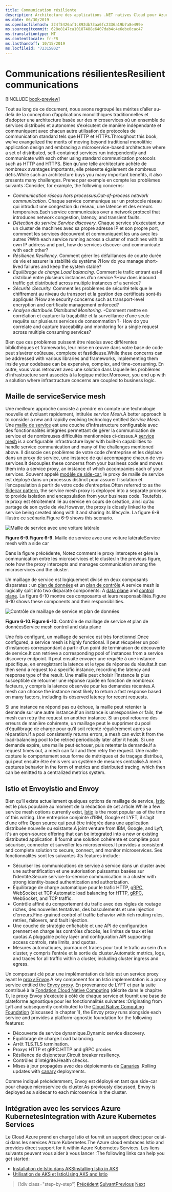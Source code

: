 ```yaml
---
title: Communication résiliente
description: Architecture des applications .NET natives Cloud pour Azure | Communication résiliente
ms.date: 06/30/2019
ms.openlocfilehash: 324f5426af1c892db73aa6fc2336a19b7a8e499e
ms.sourcegitcommit: 628e8147ca10187488e6407dab4c4e6ebe0cac47
ms.translationtype: MT
ms.contentlocale: fr-FR
ms.lasthandoff: 10/15/2019
ms.locfileid: "72315802"
---
```

# <a name="resilient-communications"></a><span data-ttu-id="e51d2-103">Communications résilientes</span><span class="sxs-lookup"><span data-stu-id="e51d2-103">Resilient communications</span></span>

[!INCLUDE [book-preview](../../../includes/book-preview.md)]

<span data-ttu-id="e51d2-104">Tout au long de ce document, nous avons regroupé les mérites d’aller au-delà de la conception d’applications monolithiques traditionnelles et d’adopter une architecture basée sur des microservices où un ensemble de services distribués et autonomes s’exécutent de manière indépendante et communiquent avec chacun autre utilisation de protocoles de communication standard tels que HTTP et HTTPs.</span><span class="sxs-lookup"><span data-stu-id="e51d2-104">Throughout this book, we've evangelized the merits of moving beyond traditional monolithic application design and embracing a microservice-based architecture where a set of distributed, self-contained services run independently and communicate with each other using standard communication protocols such as HTTP and HTTPS.</span></span> <span data-ttu-id="e51d2-105">Bien qu’une telle architecture achète de nombreux avantages importants, elle présente également de nombreux défis.</span><span class="sxs-lookup"><span data-stu-id="e51d2-105">While such an architecture buys you many important benefits, it also presents many challenges.</span></span> <span data-ttu-id="e51d2-106">Prenez par exemple en compte les problèmes suivants :</span><span class="sxs-lookup"><span data-stu-id="e51d2-106">Consider, for example, the following concerns:</span></span>

- <span data-ttu-id="e51d2-107">*Communication réseau hors processus.*</span><span class="sxs-lookup"><span data-stu-id="e51d2-107">*Out-of-process network communication.*</span></span> <span data-ttu-id="e51d2-108">Chaque service communique sur un protocole réseau qui introduit une congestion du réseau, une latence et des erreurs temporaires.</span><span class="sxs-lookup"><span data-stu-id="e51d2-108">Each service communicates over a network protocol that introduces network congestion, latency, and transient faults.</span></span>
- <span data-ttu-id="e51d2-109">*Détection du service.*</span><span class="sxs-lookup"><span data-stu-id="e51d2-109">*Service discovery.*</span></span> <span data-ttu-id="e51d2-110">Chaque service s’exécutant sur un cluster de machines avec sa propre adresse IP et son propre port, comment les services découvrent et communiquent les uns avec les autres ?</span><span class="sxs-lookup"><span data-stu-id="e51d2-110">With each service running across a cluster of machines with its own IP address and port, how do services discover and communicate with each other?</span></span>
- <span data-ttu-id="e51d2-111">*Résilience.*</span><span class="sxs-lookup"><span data-stu-id="e51d2-111">*Resiliency.*</span></span> <span data-ttu-id="e51d2-112">Comment gérer les défaillances de courte durée de vie et assurer la stabilité du système ?</span><span class="sxs-lookup"><span data-stu-id="e51d2-112">How do you manage short-lived failures and keep the system stable?</span></span>
- <span data-ttu-id="e51d2-113">*Équilibrage de charge.*</span><span class="sxs-lookup"><span data-stu-id="e51d2-113">*Load balancing.*</span></span> <span data-ttu-id="e51d2-114">Comment le trafic entrant est-il distribué entre plusieurs instances d’un service ?</span><span class="sxs-lookup"><span data-stu-id="e51d2-114">How does inbound traffic get distributed across multiple instances of a service?</span></span>
- <span data-ttu-id="e51d2-115">*Sécurité* :</span><span class="sxs-lookup"><span data-stu-id="e51d2-115">*Security.*</span></span> <span data-ttu-id="e51d2-116">Comment les problèmes de sécurité tels que le chiffrement au niveau du transport et la gestion des certificats sont-ils appliqués ?</span><span class="sxs-lookup"><span data-stu-id="e51d2-116">How are security concerns such as transport-level encryption and certificate management enforced?</span></span>
- <span data-ttu-id="e51d2-117">*Analyse distribuée.*</span><span class="sxs-lookup"><span data-stu-id="e51d2-117">*Distributed Monitoring.*</span></span> <span data-ttu-id="e51d2-118">-Comment mettre en corrélation et capturer la traçabilité et la surveillance d’une seule requête sur plusieurs services de consommation ?</span><span class="sxs-lookup"><span data-stu-id="e51d2-118">- How do you correlate and capture traceability and monitoring for a single request across multiple consuming services?</span></span>

<span data-ttu-id="e51d2-119">Bien que ces problèmes puissent être résolus avec différentes bibliothèques et frameworks, leur mise en œuvre dans votre base de code peut s’avérer coûteuse, complexe et fastidieuse.</span><span class="sxs-lookup"><span data-stu-id="e51d2-119">While these concerns can be addressed with various libraries and frameworks, implementing them inside your codebase can be expensive, complex, and time-consuming.</span></span> <span data-ttu-id="e51d2-120">En outre, vous vous retrouvez avec une solution dans laquelle les problèmes d’infrastructure sont associés à la logique métier.</span><span class="sxs-lookup"><span data-stu-id="e51d2-120">Moreover, you end up with a solution where infrastructure concerns are coupled to business logic.</span></span>

## <a name="service-mesh"></a><span data-ttu-id="e51d2-121">Maille de service</span><span class="sxs-lookup"><span data-stu-id="e51d2-121">Service mesh</span></span>

<span data-ttu-id="e51d2-122">Une meilleure approche consiste à prendre en compte une technologie nouvelle et évoluant rapidement, intitulée *service Mesh*.</span><span class="sxs-lookup"><span data-stu-id="e51d2-122">A better approach is to consider a new and rapidly evolving technology entitled *Service Mesh*.</span></span> <span data-ttu-id="e51d2-123">Une [maille de service](https://www.nginx.com/blog/what-is-a-service-mesh/) est une couche d’infrastructure configurable avec des fonctionnalités intégrées permettant de gérer la communication de service et de nombreuses difficultés mentionnées ci-dessus.</span><span class="sxs-lookup"><span data-stu-id="e51d2-123">A [service mesh](https://www.nginx.com/blog/what-is-a-service-mesh/) is a configurable infrastructure layer with built-in capabilities to handle service communication and many of the challenges mentioned above.</span></span> <span data-ttu-id="e51d2-124">Il dissocie ces problèmes de votre code d’entreprise et les déplace dans un proxy de service, une instance de qui accompagne chacun de vos services.</span><span class="sxs-lookup"><span data-stu-id="e51d2-124">It decouples these concerns from your business code and moves them into a service proxy, an instance of which accompanies each of your services.</span></span> <span data-ttu-id="e51d2-125">Souvent appelé [modèle de side-car](https://docs.microsoft.com/azure/architecture/patterns/sidecar), le proxy de maille de service est déployé dans un processus distinct pour assurer l’isolation et l’encapsulation à partir de votre code d’entreprise.</span><span class="sxs-lookup"><span data-stu-id="e51d2-125">Often referred to as the [Sidecar pattern](https://docs.microsoft.com/azure/architecture/patterns/sidecar), the service mesh proxy is deployed into a separate process to provide isolation and encapsulation from your business code.</span></span> <span data-ttu-id="e51d2-126">Toutefois, le proxy est étroitement lié au service en cours de création, ainsi qu’au partage de son cycle de vie.</span><span class="sxs-lookup"><span data-stu-id="e51d2-126">However, the proxy is closely linked to the service being created along with it and sharing its lifecycle.</span></span> <span data-ttu-id="e51d2-127">La figure 6-9 illustre ce scénario.</span><span class="sxs-lookup"><span data-stu-id="e51d2-127">Figure 6-9 shows this scenario.</span></span>

![Maille de service avec une voiture latérale](./media/service-mesh-with-side-car.png)

<span data-ttu-id="e51d2-129">**Figure 6-9.**</span><span class="sxs-lookup"><span data-stu-id="e51d2-129">**Figure 6-9**.</span></span> <span data-ttu-id="e51d2-130">Maille de service avec une voiture latérale</span><span class="sxs-lookup"><span data-stu-id="e51d2-130">Service mesh with a side car</span></span>

<span data-ttu-id="e51d2-131">Dans la figure précédente, Notez comment le proxy intercepte et gère la communication entre les microservices et le cluster.</span><span class="sxs-lookup"><span data-stu-id="e51d2-131">In the previous figure, note how the proxy intercepts and manages communication among the microservices and the cluster.</span></span>

<span data-ttu-id="e51d2-132">Un maillage de service est logiquement divisé en deux composants disparates : un [plan de données](https://blog.envoyproxy.io/service-mesh-data-plane-vs-control-plane-2774e720f7fc) et un [plan de contrôle](https://blog.envoyproxy.io/service-mesh-data-plane-vs-control-plane-2774e720f7fc).</span><span class="sxs-lookup"><span data-stu-id="e51d2-132">A service mesh is logically split into two disparate components: A [data plane](https://blog.envoyproxy.io/service-mesh-data-plane-vs-control-plane-2774e720f7fc) and [control plane](https://blog.envoyproxy.io/service-mesh-data-plane-vs-control-plane-2774e720f7fc).</span></span> <span data-ttu-id="e51d2-133">La figure 6-10 montre ces composants et leurs responsabilités.</span><span class="sxs-lookup"><span data-stu-id="e51d2-133">Figure 6-10 shows these components and their responsibilities.</span></span>

![Contrôle de maillage de service et plan de données](./media/istio-control-and-data-plane.png)

<span data-ttu-id="e51d2-135">**Figure 6-10.**</span><span class="sxs-lookup"><span data-stu-id="e51d2-135">**Figure 6-10.**</span></span> <span data-ttu-id="e51d2-136">Contrôle de maillage de service et plan de données</span><span class="sxs-lookup"><span data-stu-id="e51d2-136">Service mesh control and data plane</span></span>

<span data-ttu-id="e51d2-137">Une fois configuré, un maillage de service est très fonctionnel.</span><span class="sxs-lookup"><span data-stu-id="e51d2-137">Once configured, a service mesh is highly functional.</span></span> <span data-ttu-id="e51d2-138">Il peut récupérer un pool d’instances correspondant à partir d’un point de terminaison de découverte de service.</span><span class="sxs-lookup"><span data-stu-id="e51d2-138">It can retrieve a corresponding pool of instances from a service discovery endpoint.</span></span> <span data-ttu-id="e51d2-139">Il peut ensuite envoyer une requête à une instance spécifique, en enregistrant la latence et le type de réponse du résultat.</span><span class="sxs-lookup"><span data-stu-id="e51d2-139">It can then send a request to a specific instance, recording the latency and response type of the result.</span></span> <span data-ttu-id="e51d2-140">Une maille peut choisir l’instance la plus susceptible de retourner une réponse rapide en fonction de nombreux facteurs, y compris la latence observée pour les demandes récentes.</span><span class="sxs-lookup"><span data-stu-id="e51d2-140">A mesh can choose the instance most likely to return a fast response based on many factors, including its observed latency for recent requests.</span></span>

<span data-ttu-id="e51d2-141">Si une instance ne répond pas ou échoue, la maille peut retenter la demande sur une autre instance.</span><span class="sxs-lookup"><span data-stu-id="e51d2-141">If an instance is unresponsive or fails, the mesh can retry the request on another instance.</span></span> <span data-ttu-id="e51d2-142">Si un pool retourne des erreurs de manière cohérente, un maillage peut le supprimer du pool d’équilibrage de charge pour qu’il soit retenté régulièrement après sa réparation.</span><span class="sxs-lookup"><span data-stu-id="e51d2-142">If a pool consistently returns errors, a mesh can evict it from the load-balancing pool to be retried periodically later after it heals.</span></span> <span data-ttu-id="e51d2-143">Si une demande expire, une maille peut échouer, puis retenter la demande.</span><span class="sxs-lookup"><span data-stu-id="e51d2-143">If a request times out, a mesh can fail and then retry the request.</span></span> <span data-ttu-id="e51d2-144">Une maille capture le comportement sous forme de métriques et de traçage distribué, qui peut ensuite être émis vers un système de mesures centralisé.</span><span class="sxs-lookup"><span data-stu-id="e51d2-144">A mesh captures behavior in the form of metrics and distributed tracing, which then can be emitted to a centralized metrics system.</span></span>

## <a name="istio-and-envoy"></a><span data-ttu-id="e51d2-145">Istio et Envoy</span><span class="sxs-lookup"><span data-stu-id="e51d2-145">Istio and Envoy</span></span>

<span data-ttu-id="e51d2-146">Bien qu’il existe actuellement quelques options de maillage de service, [Istio](https://istio.io/docs/concepts/what-is-istio/) est le plus populaire au moment de la rédaction de cet article.</span><span class="sxs-lookup"><span data-stu-id="e51d2-146">While a few service mesh options currently exist, [Istio](https://istio.io/docs/concepts/what-is-istio/) is the most popular as of the time of this writing.</span></span> <span data-ttu-id="e51d2-147">Une entreprise conjointe d’IBM, Google et LYFT, il s’agit d’une offre Open source qui peut être intégrée dans une application distribuée nouvelle ou existante.</span><span class="sxs-lookup"><span data-stu-id="e51d2-147">A joint venture from IBM, Google, and Lyft, it's an open-source offering that can be integrated into a new or existing distributed application.</span></span> <span data-ttu-id="e51d2-148">Il fournit une solution cohérente et complète pour sécuriser, connecter et surveiller les microservices.</span><span class="sxs-lookup"><span data-stu-id="e51d2-148">It provides a consistent and complete solution to secure, connect, and monitor microservices.</span></span> <span data-ttu-id="e51d2-149">Ses fonctionnalités sont les suivantes :</span><span class="sxs-lookup"><span data-stu-id="e51d2-149">Its features include:</span></span>

- <span data-ttu-id="e51d2-150">Sécuriser les communications de service à service dans un cluster avec une authentification et une autorisation puissantes basées sur l’identité.</span><span class="sxs-lookup"><span data-stu-id="e51d2-150">Secure service-to-service communication in a cluster with strong identity-based authentication and authorization.</span></span>
- <span data-ttu-id="e51d2-151">Équilibrage de charge automatique pour le trafic HTTP, [gRPC](https://grpc.io/), WebSocket et TCP.</span><span class="sxs-lookup"><span data-stu-id="e51d2-151">Automatic load balancing for HTTP, [gRPC](https://grpc.io/), WebSocket, and TCP traffic.</span></span>
- <span data-ttu-id="e51d2-152">Contrôle affiné du comportement du trafic avec des règles de routage riches, des nouvelles tentatives, des basculements et une injection d’erreurs.</span><span class="sxs-lookup"><span data-stu-id="e51d2-152">Fine-grained control of traffic behavior with rich routing rules, retries, failovers, and fault injection.</span></span>
- <span data-ttu-id="e51d2-153">Une couche de stratégie enfichable et une API de configuration prennent en charge les contrôles d’accès, les limites de taux et les quotas.</span><span class="sxs-lookup"><span data-stu-id="e51d2-153">A pluggable policy layer and configuration API supporting access controls, rate limits, and quotas.</span></span>
- <span data-ttu-id="e51d2-154">Mesures automatiques, journaux et traces pour tout le trafic au sein d’un cluster, y compris l’entrée et la sortie du cluster.</span><span class="sxs-lookup"><span data-stu-id="e51d2-154">Automatic metrics, logs, and traces for all traffic within a cluster, including cluster ingress and egress.</span></span>

<span data-ttu-id="e51d2-155">Un composant clé pour une implémentation de Istio est un service proxy ayant le [proxy Envoy](https://www.envoyproxy.io/docs/envoy/latest/intro/what_is_envoy).</span><span class="sxs-lookup"><span data-stu-id="e51d2-155">A key component for an Istio implementation is a proxy service entitled the [Envoy proxy](https://www.envoyproxy.io/docs/envoy/latest/intro/what_is_envoy).</span></span> <span data-ttu-id="e51d2-156">En provenance de LYFT et par la suite contribué à la [Fondation Cloud Native Computing](https://www.cncf.io/) (décrite dans le chapitre 1), le proxy Envoy s’exécute à côté de chaque service et fournit une base de plateforme agnostique pour les fonctionnalités suivantes :</span><span class="sxs-lookup"><span data-stu-id="e51d2-156">Originating from Lyft and subsequently contributed to the [Cloud Native Computing Foundation](https://www.cncf.io/) (discussed in chapter 1), the Envoy proxy runs alongside each service and provides a platform-agnostic foundation for the following features:</span></span>

- <span data-ttu-id="e51d2-157">Découverte de service dynamique.</span><span class="sxs-lookup"><span data-stu-id="e51d2-157">Dynamic service discovery.</span></span>
- <span data-ttu-id="e51d2-158">Équilibrage de charge.</span><span class="sxs-lookup"><span data-stu-id="e51d2-158">Load balancing.</span></span>
- <span data-ttu-id="e51d2-159">Arrêt TLS.</span><span class="sxs-lookup"><span data-stu-id="e51d2-159">TLS termination.</span></span>
- <span data-ttu-id="e51d2-160">Proxys HTTP et gRPC.</span><span class="sxs-lookup"><span data-stu-id="e51d2-160">HTTP and gRPC proxies.</span></span>
- <span data-ttu-id="e51d2-161">Résilience de disjoncteur.</span><span class="sxs-lookup"><span data-stu-id="e51d2-161">Circuit breaker resiliency.</span></span>
- <span data-ttu-id="e51d2-162">Contrôles d’intégrité.</span><span class="sxs-lookup"><span data-stu-id="e51d2-162">Health checks.</span></span>
- <span data-ttu-id="e51d2-163">Mises à jour propagées avec des déploiements de [Canaries](https://martinfowler.com/bliki/CanaryRelease.html) .</span><span class="sxs-lookup"><span data-stu-id="e51d2-163">Rolling updates with [canary](https://martinfowler.com/bliki/CanaryRelease.html) deployments.</span></span>

<span data-ttu-id="e51d2-164">Comme indiqué précédemment, Envoy est déployé en tant que side-car pour chaque microservice du cluster.</span><span class="sxs-lookup"><span data-stu-id="e51d2-164">As previously discussed, Envoy is deployed as a sidecar to each microservice in the cluster.</span></span>

## <a name="integration-with-azure-kubernetes-services"></a><span data-ttu-id="e51d2-165">Intégration avec les services Azure Kubernetes</span><span class="sxs-lookup"><span data-stu-id="e51d2-165">Integration with Azure Kubernetes Services</span></span>

<span data-ttu-id="e51d2-166">Le Cloud Azure prend en charge Istio et fournit un support direct pour celui-ci dans les services Azure Kubernetes.</span><span class="sxs-lookup"><span data-stu-id="e51d2-166">The Azure cloud embraces Istio and provides direct support for it within Azure Kubernetes Services.</span></span> <span data-ttu-id="e51d2-167">Les liens suivants peuvent vous aider à vous lancer :</span><span class="sxs-lookup"><span data-stu-id="e51d2-167">The following links can help you get started:</span></span>

- [<span data-ttu-id="e51d2-168">Installation de Istio dans AKS</span><span class="sxs-lookup"><span data-stu-id="e51d2-168">Installing Istio in AKS</span></span>](https://docs.microsoft.com/azure/aks/istio-install)
- [<span data-ttu-id="e51d2-169">Utilisation de AKS et Istio</span><span class="sxs-lookup"><span data-stu-id="e51d2-169">Using AKS and Istio</span></span>](https://docs.microsoft.com/azure/aks/istio-scenario-routing)

>[!div class="step-by-step"]
><span data-ttu-id="e51d2-170">[Précédent](infrastructure-resiliency-azure.md)
>[Suivant](monitoring-health.md)</span><span class="sxs-lookup"><span data-stu-id="e51d2-170">[Previous](infrastructure-resiliency-azure.md)
[Next](monitoring-health.md)</span></span>
